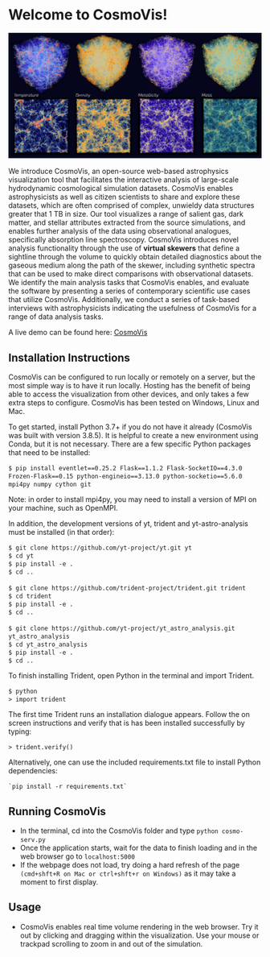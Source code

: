 # Welcome to CosmoVis!

![screenshot of cosmovis](screenshot.png)

We introduce CosmoVis, an open-source web-based astrophysics visualization tool that facilitates the interactive analysis
of large-scale hydrodynamic cosmological simulation datasets. CosmoVis enables astrophysicists as well as citizen scientists to share and explore these datasets, which are often comprised of complex, unwieldy data structures greater that 1 TB in size. Our tool visualizes a range of salient gas, dark matter, and stellar attributes extracted from the source simulations, and enables further analysis of the data using observational analogues, specifically absorption line spectroscopy. CosmoVis introduces novel analysis functionality through the use of **virtual skewers** that define a sightline through the volume to quickly obtain detailed diagnostics about the gaseous medium along the path of the skewer, including synthetic spectra that can be used to make direct comparisons with observational datasets. We identify the main analysis tasks that CosmoVis enables, and evaluate the software by presenting a series of contemporary scientific use cases that utilize CosmoVis. Additionally, we conduct a series of task-based interviews with astrophysicists indicating the usefulness of CosmoVis for a range of data analysis tasks.

A live demo can be found here: [CosmoVis](http://cosmovis.nrp-nautilus.io)

## Installation Instructions
CosmoVis can be configured to run locally or remotely on a server, but the most simple way is to have it run locally. Hosting has the benefit of being able to access the visualization from other devices, and only takes a few extra steps to configure. CosmoVis has been tested on Windows, Linux and Mac.

To get started, install Python 3.7+ if you do not have it already (CosmoVis was built with version 3.8.5). It is helpful to create a new environment using Conda, but it is not necessary. There are a few specific Python packages that need to be installed:

	$ pip install eventlet==0.25.2 Flask==1.1.2 Flask-SocketIO==4.3.0 Frozen-Flask==0.15 python-engineio==3.13.0 python-socketio==5.6.0 mpi4py numpy cython git

Note: in order to install mpi4py, you may need to install a version of MPI on your machine, such as OpenMPI.

In addition, the development versions of yt, trident and yt-astro-analysis must be installed (in that order):

    $ git clone https://github.com/yt-project/yt.git yt
    $ cd yt
    $ pip install -e .
    $ cd ..
    
    $ git clone https://github.com/trident-project/trident.git trident
    $ cd trident
    $ pip install -e .
    $ cd ..
    
    $ git clone https://github.com/yt-project/yt_astro_analysis.git yt_astro_analysis
    $ cd yt_astro_analysis
    $ pip install -e .
    $ cd ..

To finish installing Trident, open Python in the terminal and import Trident.

    $ python
    > import trident
  
  The first time Trident runs an installation dialogue appears. Follow the on screen instructions and verify that is has been installed successfully by typing:
  
    > trident.verify()

Alternatively, one can use the included requirements.txt file to install Python dependencies:
	
	`pip install -r requirements.txt`

## Running CosmoVis
- In the terminal, cd into the CosmoVis folder and type `python cosmo-serv.py`
- Once the application starts, wait for the data to finish loading and in the web browser go to `localhost:5000`
- If the webpage does not load, try doing a hard refresh of the page `(cmd+shft+R on Mac or ctrl+shft+r on Windows)` as it may take a moment to first display.

## Usage
- CosmoVis enables real time volume rendering in the web browser. Try it out by clicking and dragging within the visualization. Use your mouse or trackpad scrolling to zoom in and out of the simulation.
